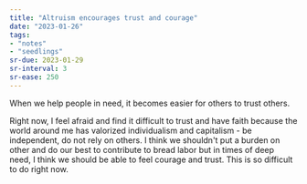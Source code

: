 ```yaml
---
title: "Altruism encourages trust and courage"
date: "2023-01-26"
tags:
- "notes"
- "seedlings"
sr-due: 2023-01-29
sr-interval: 3
sr-ease: 250
---
```


When we help people in need, it becomes easier for others to trust others.

Right now, I feel afraid and find it difficult to trust and have faith because the world around me has valorized individualism and capitalism - be independent, do not rely on others. I think we shouldn't put a burden on other and do our best to contribute to bread labor but in times of deep need, I think we should be able to feel courage and trust. This is so difficult to do right now.